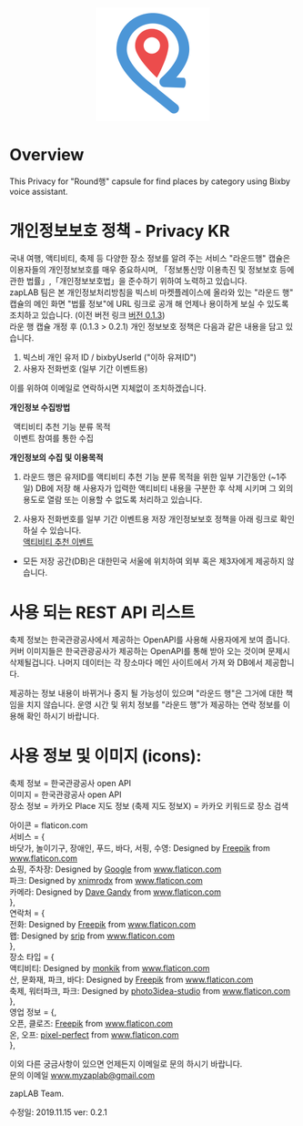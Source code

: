 <p align="center">
  <img src="https://github.com/muzaffar622/Round-/blob/master/00ef3964-f2e0-44ee-b4d5-d2ca8bba72bd_200x200.png?raw=true" width="200" height="200"/>
</p>

# Overview
This Privacy for "Round행" capsule for find places by category using Bixby voice assistant.

# 개인정보보호 정책 - Privacy KR
국내 여행, 액티비티, 축제 등 다양한 장소 정보를 알려 주는 서비스 "라운드행" 캡슐은 이용자들의 개인정보보호를 매우 중요하시며,
「정보통신망 이용촉진 및 정보보호 등에 관한 법률」,「개인정보보호법」을 준수하기 위하여 노력하고 있습니다.<br/> 
zapLAB 팀은 본 개인정보처리방침을 빅스비 마켓플레이스에 올라와 있는 "라운드 행" 캡슐의 메인 화면 "법률 정보"에 URL 링크로 공개 해
언제나 용이하게 보실 수 있도록 조치하고 있습니다. (이전 버전 링크 [버전 0.1.3](https://github.com/muzaffar622/Round-/blob/master/README.md))<br/>
라운 행 캡슐 개정 후 (0.1.3 > 0.2.1) 개인 정보보호 정책은 다음과 같은 내용을 담고 있습니다.

1. 빅스비 개인 유저 ID / bixbyUserId ("이하 유져ID")
2. 사용자 전화번호 (일부 기간 이벤트용)

이를 위하여 이메일로 연락하시면 지체없이 조치하겠습니다. 

**개인정보 수집방법**

&ensp;액티비티 추천 기능 분류 목적<br/> 
&ensp;이벤트 참여를 통한 수집<br/> 


**개인정보의 수집 및 이용목적**

1. 라운드 행은 유저ID를 액티비티 추천 기능 분류 목적을 위한 일부 기간동안 (~1주일) DB에 저장 해 사용자가 입력한 액티비티 내용을 구분한 후 
삭제 시키며 그 외의 용도로 열람 또는 이용할 수 없도록 처리하고 있습니다. <br/> 

2. 사용자 전화번호를 일부 기간 이벤트용 저장 개인정보보호 정책을 아래 링크로 확인 하실 수 있습니다.<br>
[액티비티 추천 이벤트](https://github.com/muzaffar622/Round-/edit/master/event.md) <br>


- 모든 저장 공간(DB)은 대한민국 서울에 위치하여 외부 혹은 제3자에게 제공하지 않습니다.



# 사용 되는 REST API 리스트 
축제 정보는 한국관광공사에서 제공하는 OpenAPI를 사용해 사용자에게 보여 줍니다.
커버 이미지들은 한국관광공사가 제공하는 OpenAPI를 통해 받아 오는 것이며 문제시 삭제될겁니다.
나머지 데이터는 각 장소마다 메인 사이트에서 가져 와 DB에서 제공합니다. 

제공하는 정보 내용이 바뀌거나 중지 될 가능성이 있으며 "라운드 행"은 그거에 대한 책임을 치지 않습니다.
운영 시간 및 위치 정보를 "라운드 행"가 제공하는 연락 정보를 이용해 확인 하시기 바랍니다.


# 사용 정보 및 이미지 (icons):  

축제 정보 = 한국관광공사 open API   
이미지 = 한국관광공사 open API  
장소 정보 = 카카오 Place 
지도 정보 (축제 지도 정보X) = 카카오 키워드로 장소 검색  


아이콘 = flaticon.com  
서비스 = { <br/>
바닷가, 놀이기구, 장애인, 푸드, 바다, 서핑, 수영: Designed by [Freepik](https://www.freepik.com/) from www.flaticon.com <br/>
쇼핑, 주차장: Designed by [Google](https://www.flaticon.com/authors/google) from www.flaticon.com <br/> 
파크: Designed by [xnimrodx](https://www.flaticon.com/authors/xnimrodx ) from www.flaticon.com <br/>
카메라: Designed by [Dave Gandy](https://www.flaticon.com/authors/dave-gandy) from www.flaticon.com <br/>
},<br>
연락처 = {<br>
전화: Designed by [Freepik](https://www.freepik.com/) from www.flaticon.com <br>
왭: Designed by [srip](https://www.flaticon.com/authors/srip) from www.flaticon.com <br> 
},<br>
장소 타입 = {<br>
액티비티: Designed by [monkik](https://www.flaticon.com/authors/monkik) from www.flaticon.com <br>
산, 문화재, 파크, 바다: Designed by [Freepik](https://www.freepik.com/) from www.flaticon.com <br>
축제, 워터파크, 파크: Designed by [photo3idea-studio](https://www.flaticon.com/authors/photo3idea-studio) from www.flaticon.com <br>
},<br>
영업 정보 = {,<br>
오픈, 클로즈: [Freepik](https://www.freepik.com/) from www.flaticon.com <br/>
온, 오프: [pixel-perfect](https://www.flaticon.com/authors/pixel-perfect) from www.flaticon.com <br/>
},<br>

이외 다른 궁금사항이 있으면 언제든지 이메일로 문의 하시기 바랍니다.<br/>
문의 이메일 www.myzaplab@gmail.com<br/>

zapLAB Team.

수정일: 2019.11.15
ver: 0.2.1
